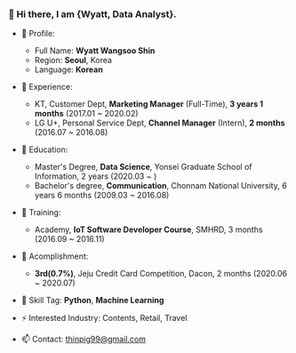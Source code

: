 ### 👋 Hi there, I am {Wyatt, Data Analyst}.


- 🔭 Profile:
  - Full Name: **Wyatt Wangsoo Shin**
  - Region: **Seoul**, Korea
  - Language: **Korean**
  
- 👯 Experience:
  - KT, Customer Dept, **Marketing Manager** (Full-Time), **3 years 1 months** (2017.01 ~ 2020.02)
  - LG U+, Personal Service Dept, **Channel Manager** (Intern), **2 months** (2016.07 ~ 2016.08)

- 🌱 Education:
  - Master's Degree, **Data Science**, Yonsei Graduate School of Information, 2 years (2020.03 ~ )
  - Bachelor's degree, **Communication**, Chonnam National University, 6 years 6 months (2009.03 ~ 2016.08)

- 🌱 Training:
  - Academy, **IoT Software Developer Course**, SMHRD, 3 months (2016.09 ~ 2016.11)

- 💬 Acomplishment:
  - **3rd(0.7%)**, Jeju Credit Card Competition, Dacon, 2 months (2020.06 ~ 2020.07)
  
- 🤔 Skill Tag: **Python**, **Machine Learning**
- ⚡ Interested Industry: Contents, Retail, Travel
- 📫 Contact: thinpig99@gmail.com

